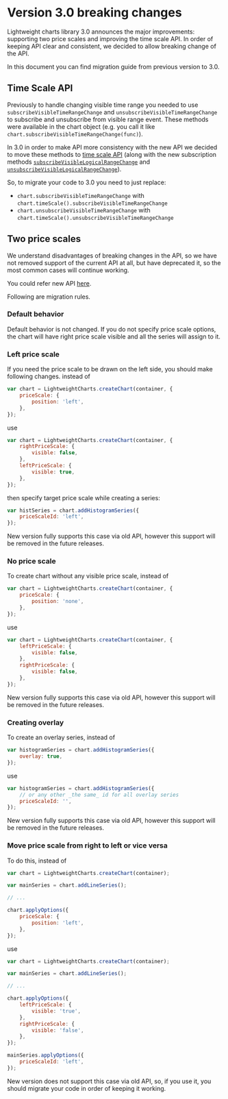 # Version 3.0 breaking changes

Lightweight charts library 3.0 announces the major improvements: supporting two price scales and improving the time scale API.
In order of keeping API clear and consistent, we decided to allow breaking change of the API.

In this document you can find migration guide from previous version to 3.0.

## Time Scale API

Previously to handle changing visible time range you needed to use `subscribeVisibleTimeRangeChange` and `unsubscribeVisibleTimeRangeChange` to subscribe and unsubscribe from visible range event.
These methods were available in the chart object  (e.g. you call it like `chart.subscribeVisibleTimeRangeChange(func)`).

In 3.0 in order to make API more consistency with the new API we decided to move these methods to [time scale API](./time-scale.md)
(along with the new subscription methods [`subscribeVisibleLogicalRangeChange`](./time-scale.md#subscribevisiblelogicalrangechange) and [`unsubscribeVisibleLogicalRangeChange`](./time-scale.md#unsubscribevisiblelogicalrangechange)).

So, to migrate your code to 3.0 you need to just replace:

- `chart.subscribeVisibleTimeRangeChange` with `chart.timeScale().subscribeVisibleTimeRangeChange`
- `chart.unsubscribeVisibleTimeRangeChange` with `chart.timeScale().unsubscribeVisibleTimeRangeChange`

## Two price scales

We understand disadvantages of breaking changes in the API, so we have not removed support of the current API at all, but have deprecated it, so the most common cases will continue working.

You could refer new API [here](./price-scale.md).

Following are migration rules.

### Default behavior

Default behavior is not changed. If you do not specify price scale options, the chart will have right price scale visible and all the series will assign to it.

### Left price scale

If you need the price scale to be drawn on the left side, you should make following changes.
instead of

```javascript
var chart = LightweightCharts.createChart(container, {
    priceScale: {
        position: 'left',
    },
});
```

use

```javascript
var chart = LightweightCharts.createChart(container, {
    rightPriceScale: {
        visible: false,
    },
    leftPriceScale: {
        visible: true,
    },
});
```

then specify target price scale while creating a series:

```javascript
var histSeries = chart.addHistogramSeries({
    priceScaleId: 'left',
});
```

New version fully supports this case via old API, however this support will be removed in the future releases.

### No price scale

To create chart without any visible price scale, instead of

```javascript
var chart = LightweightCharts.createChart(container, {
    priceScale: {
        position: 'none',
    },
});
```

use

```javascript
var chart = LightweightCharts.createChart(container, {
    leftPriceScale: {
        visible: false,
    },
    rightPriceScale: {
        visible: false,
    },
});
```

New version fully supports this case via old API, however this support will be removed in the future releases.

### Creating overlay

To create an overlay series, instead of

```javascript
var histogramSeries = chart.addHistogramSeries({
    overlay: true,
});
```

use

```javascript
var histogramSeries = chart.addHistogramSeries({
    // or any other _the same_ id for all overlay series
    priceScaleId: '',
});
```

New version fully supports this case via old API, however this support will be removed in the future releases.

### Move price scale from right to left or vice versa

To do this, instead of

```javascript
var chart = LightweightCharts.createChart(container);

var mainSeries = chart.addLineSeries();

// ...

chart.applyOptions({
    priceScale: {
        position: 'left',
    },
});
```

use

```javascript
var chart = LightweightCharts.createChart(container);

var mainSeries = chart.addLineSeries();

// ...

chart.applyOptions({
    leftPriceScale: {
        visible: 'true',
    },
    rightPriceScale: {
        visible: 'false',
    },
});

mainSeries.applyOptions({
    priceScaleId: 'left',
});
```

New version does not support this case via old API, so, if you use it, you should migrate your code in order of keeping it working.
